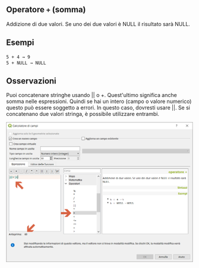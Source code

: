 ## Operatore `+` (somma)

Addizione di due valori. Se uno dei due valori è NULL il risultato sarà NULL.

## Esempi
```
5 + 4 → 9
5 + NULL → NULL
```

## Osservazioni

Puoi concatenare stringhe usando || o +. Quest'ultimo significa anche somma nelle espressioni. Quindi se hai un intero (campo o valore numerico) questo può essere soggetto a errori. In questo caso, dovresti usare ||. Se si concatenano due valori stringa, è possibile utilizzare entrambi.

<img src="/img/operatori/somma1.png">